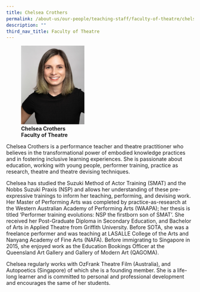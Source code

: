 ```yaml
---
title: Chelsea Crothers
permalink: /about-us/our-people/teaching-staff/faculty-of-theatre/chelsea-crothers/
description: ""
third_nav_title: Faculty of Theatre
---
```

<figure>
<img style="width:40%" src="/images/theatre_chelsea-crothers.jpg">
<figcaption> <strong>Chelsea Crothers<br>
Faculty of Theatre</strong>
</figcaption>
</figure>

Chelsea Crothers is a performance teacher and theatre practitioner who believes in the transformational power of embodied knowledge practices and in fostering inclusive learning experiences. She is passionate about education, working with young people, performer training, practice as research, theatre and theatre devising techniques.  
  
Chelsea has studied the Suzuki Method of Actor Training (SMAT) and the Nobbs Suzuki Praxis (NSP) and allows her understanding of these pre-expressive trainings to inform her teaching, performing, and devising work. Her Master of Performing Arts was completed by practice-as-research at the Western Australian Academy of Performing Arts (WAAPA); her thesis is titled ‘Performer training evolutions: NSP the firstborn son of SMAT’. She received her Post-Graduate Diploma in Secondary Education, and Bachelor of Arts in Applied Theatre from Griffith University. Before SOTA, she was a freelance performer and was teaching at LASALLE College of the Arts and Nanyang Academy of Fine Arts (NAFA). Before immigrating to Singapore in 2015, she enjoyed work as the Education Bookings Officer at the Queensland Art Gallery and Gallery of Modern Art (QAGOMA).  
  
Chelsea regularly works with OzFrank Theatre Film (Australia), and Autopoetics (Singapore) of which she is a founding member. She is a life-long learner and is committed to personal and professional development and encourages the same of her students.